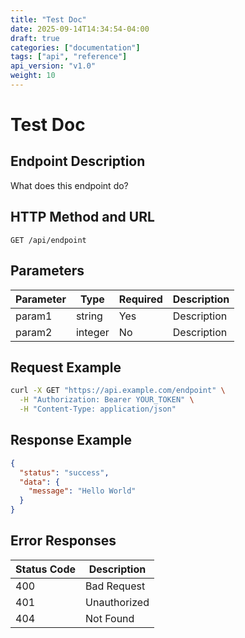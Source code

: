 ```yaml
---
title: "Test Doc"
date: 2025-09-14T14:34:54-04:00
draft: true
categories: ["documentation"]
tags: ["api", "reference"]
api_version: "v1.0"
weight: 10
---
```


# Test Doc

## Endpoint Description

What does this endpoint do?

## HTTP Method and URL

```http
GET /api/endpoint
```

## Parameters

| Parameter | Type    | Required | Description |
|-----------|---------|----------|-------------|
| param1    | string  | Yes      | Description |
| param2    | integer | No       | Description |

## Request Example

```bash
curl -X GET "https://api.example.com/endpoint" \
  -H "Authorization: Bearer YOUR_TOKEN" \
  -H "Content-Type: application/json"
```

## Response Example

```json
{
  "status": "success",
  "data": {
    "message": "Hello World"
  }
}
```

## Error Responses

| Status Code | Description  |
|-------------|--------------|
| 400         | Bad Request  |
| 401         | Unauthorized |
| 404         | Not Found    |
